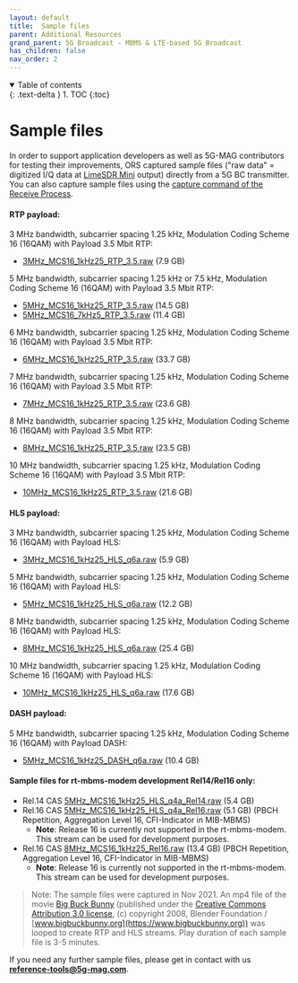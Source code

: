 ```yaml
---
layout: default
title:  Sample files
parent: Additional Resources
grand_parent: 5G Broadcast - MBMS & LTE-based 5G Broadcast
has_children: false
nav_order: 2
---
```

<details open markdown="block">
  <summary>
    Table of contents
  </summary>
  {: .text-delta }
1. TOC
{:toc}
</details>

# Sample files
In order to support application developers as well as 5G-MAG contributors for testing their improvements, ORS captured sample files ("raw data" = digitized I/Q data at [LimeSDR Mini](https://www.crowdsupply.com/lime-micro/limesdr-mini/) output) directly from a 5G BC transmitter. You can also capture sample files using the [capture command of the Receive Process](https://github.com/5G-MAG/rt-mbms-modem#capture-and-running-of-sample-files).

#### RTP payload:
3 MHz bandwidth, subcarrier spacing 1.25 kHz, Modulation Coding Scheme 16 (16QAM) with Payload 3.5 Mbit RTP:
* [3MHz_MCS16_1kHz25_RTP_3.5.raw](https://obeca-testdaten.s3.eu-central-1.amazonaws.com/3MHz_MCS16_1kHz25_RTP_3.5.raw) (7.9 GB)

5 MHz bandwidth, subcarrier spacing 1.25 kHz or 7.5 kHz, Modulation Coding Scheme 16 (16QAM) with Payload 3.5 Mbit RTP:
* [5MHz_MCS16_1kHz25_RTP_3.5.raw](https://obeca-testdaten.s3.eu-central-1.amazonaws.com/5MHz_MCS16_1kHz25_RTP_3.5.raw) (14.5 GB)
* [5MHz_MCS16_7kHz5_RTP_3.5.raw](https://obeca-testdaten.s3.eu-central-1.amazonaws.com/5MHz_MCS16_7kHz5_RTP_3.5.raw) (11.4 GB)

6 MHz bandwidth, subcarrier spacing 1.25 kHz, Modulation Coding Scheme 16 (16QAM) with Payload 3.5 Mbit RTP:
* [6MHz_MCS16_1kHz25_RTP_3.5.raw](https://obeca-testdaten.s3.eu-central-1.amazonaws.com/6MHz_MCS16_1kHz25_RTP_3.5.raw) (33.7 GB)

7 MHz bandwidth, subcarrier spacing 1.25 kHz, Modulation Coding Scheme 16 (16QAM) with Payload 3.5 Mbit RTP:
* [7MHz_MCS16_1kHz25_RTP_3.5.raw](https://obeca-testdaten.s3.eu-central-1.amazonaws.com/7MHz_MCS16_1kHz25_RTP_3.5.raw) (23.6 GB)

8 MHz bandwidth, subcarrier spacing 1.25 kHz, Modulation Coding Scheme 16 (16QAM) with Payload 3.5 Mbit RTP:
* [8MHz_MCS16_1kHz25_RTP_3.5.raw](https://obeca-testdaten.s3.eu-central-1.amazonaws.com/8MHz_MCS16_1kHz25_RTP_3.5.raw) (23.5 GB)

10 MHz bandwidth, subcarrier spacing 1.25 kHz, Modulation Coding Scheme 16 (16QAM) with Payload 3.5 Mbit RTP:
* [10MHz_MCS16_1kHz25_RTP_3.5.raw](https://obeca-testdaten.s3.eu-central-1.amazonaws.com/10MHz_MCS16_1kHz25_RTP_3.5.raw) (21.6 GB)

#### HLS payload:

3 MHz bandwidth, subcarrier spacing 1.25 kHz, Modulation Coding Scheme 16 (16QAM) with Payload HLS:
* [3MHz_MCS16_1kHz25_HLS_q6a.raw](https://obeca-testdaten.s3.eu-central-1.amazonaws.com/3MHz_MCS16_1kHz25_HLS_q6a.raw) (5.9 GB)

5 MHz bandwidth, subcarrier spacing 1.25 kHz, Modulation Coding Scheme 16 (16QAM) with Payload HLS:
* [5MHz_MCS16_1kHz25_HLS_q6a.raw](https://obeca-testdaten.s3.eu-central-1.amazonaws.com/5MHz_MCS16_1kHz25_HLS_q6a.raw) (12.2 GB)

8 MHz bandwidth, subcarrier spacing 1.25 kHz, Modulation Coding Scheme 16 (16QAM) with Payload HLS:
* [8MHz_MCS16_1kHz25_HLS_q6a.raw](https://obeca-testdaten.s3.eu-central-1.amazonaws.com/8MHz_MCS16_1kHz25_HLS_q6a.raw) (25.4 GB)

10 MHz bandwidth, subcarrier spacing 1.25 kHz, Modulation Coding Scheme 16 (16QAM) with Payload HLS:
* [10MHz_MCS16_1kHz25_HLS_q6a.raw](https://obeca-testdaten.s3.eu-central-1.amazonaws.com/10MHz_MCS16_1kHz25_HLS_q6a.raw) (17.6 GB)

#### DASH payload:
5 MHz bandwidth, subcarrier spacing 1.25 kHz, Modulation Coding Scheme 16 (16QAM) with Payload DASH:
* [5MHz_MCS16_1kHz25_DASH_q6a.raw](https://obeca-testdaten.s3.eu-central-1.amazonaws.com/5MHz_MCS16_1kHz25_DASH_q6a.raw) (10.4 GB)

#### Sample files for rt-mbms-modem development Rel14/Rel16 only:
* Rel.14 CAS [5MHz_MCS16_1kHz25_HLS_q4a_Rel14.raw](https://obeca-testdaten.s3.eu-central-1.amazonaws.com/5MHz_MCS16_1kHz25_HLS_q4a_Rel14.raw) (5.4 GB)
* Rel.16 CAS [5MHz_MCS16_1kHz25_HLS_q4a_Rel16.raw](https://obeca-testdaten.s3.eu-central-1.amazonaws.com/5MHz_MCS16_1kHz25_HLS_q4a_Rel16.raw) (5.1 GB) (PBCH Repetition, Aggregation Level 16, CFI-Indicator in MIB-MBMS)
  * **Note**: Release 16 is currently not supported in the rt-mbms-modem. This stream can be used for development purposes.
* Rel.16 CAS [8MHz_MCS16_1kHz25_Rel16.raw](https://obeca-testdaten.s3.eu-central-1.amazonaws.com/8MHz_MCS16_1kHz25_Rel16.raw) (13.4 GB) (PBCH Repetition, Aggregation Level 16, CFI-Indicator in MIB-MBMS)
  * **Note**: Release 16 is currently not supported in the rt-mbms-modem. This stream can be used for development purposes.
> Note: The sample files were captured in Nov 2021. An mp4 file of the movie [Big Buck Bunny](https://www.bigbuckbunny.org) (published under the [Creative Commons Attribution 3.0 license](https://creativecommons.org/licenses/by/3.0/), (c) copyright 2008, Blender Foundation / [www.bigbuckbunny.org](https://www.bigbuckbunny.org)) was looped to create RTP and HLS streams. Play duration of each sample file is 3-5 minutes.

If you need any further sample files, please get in contact with us **[reference-tools@5g-mag.com](mailto:reference-tools@5g-mag.com)**.
